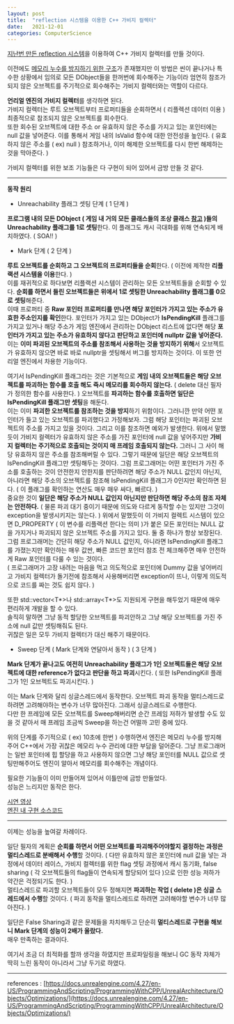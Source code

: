 ```yaml
---
layout: post
title:  "reflection 시스템을 이용한 C++ 가비지 컬렉터"
date:   2021-12-01
categories: ComputerScience
---
```


[지난번 만든 reflection 시스템](https://sungjjinkang.github.io/computerscience/gameengine/2021/11/12/reflection.html)을 이용하여 C++ 가비지 컬렉터를 만들 것이다.             

이전에도 [메모리 누수를 방지하기 위한 구조](https://sungjjinkang.github.io/computerscience/gameengine/2021/09/25/dangling_pointer.html)가 존재했지만 이 방법은 씬이 끝나거나 특수한 상황에서 임의로 모든 DObject들을 한꺼번에 회수해주는 기능이라 엄연히 참조가 되지 않은 오브젝트를 주기적으로 회수해주는 가비지 컬렉터와는 역할이 다르다.               

**언리얼 엔진의 가비지 컬렉터**를 생각하면 된다.       
가비지 컬렉터는 루트 오브젝트부터 프로퍼티들을 순회하면서 ( 리플렉션 데이터 이용 ) 최종적으로 참조되지 않은 오브젝트를 회수한다.          
또한 회수된 오브젝트에 대한 주소 or 유효하지 않은 주소를 가지고 있는 포인터에는 null 값을 넣어준다. 이를 통해서 게임 내의 IsValid 함수에 대한 안전성을 높인다. ( 유효하지 않은 주소를 ( ex) null ) 참조하거나, 이미 해제한 오브젝트를 다시 한번 해제하는 것을 막아준다. )               


가비지 컬렉터를 위한 보조 기능들은 다 구현이 되어 있어서 금방 만들 것 같다.             

------------------------------              

**동작 원리**           

- Unreachability 플래그 셋팅 단계 ( 1 단계 )                 

**프로그램 내의 모든 DObject ( 게임 내 거의 모든 클래스들의 조상 클래스 [참고](https://sungjjinkang.github.io/computerscience/gameengine/2021/09/25/dangling_pointer.html) )들의 Unreachability 플래그를 1로 셋팅**한다. 이 플래그도 캐시 극대화를 위해 연속되게 배치하였다. ( SOA!! )                       


- Mark 단계 ( 2 단계 )              

**루트 오브젝트를 순회하고 그 오브젝트의 프로퍼티들을 순회**한다. ( 이전에 제작한 **리플랙션 시스템을 이용**한다. )        
이를 재귀적으로 하다보면 리플랙션 시스템이 관리하는 모든 오브젝트들을 순회할 수 있다. **순회를 하면서 들린 오브젝트들은 위에서 1로 셋팅한 Unreachability 플래그를 0으로 셋팅**해준다.           
이때 프로퍼티 중 **Raw 포인터 프로퍼티를 만나면 해당 포인터가 가지고 있는 주소가 유효한 주소인지를 확인**한다. 포인터가 가지고 있는 DObject가 **IsPendingKill** 플래그를 가지고 있거나 해당 주소가 게임 엔진에서 관리하는 DObject 리스트에 없다면 해당 **포인터가 가지고 있는 주소가 유효하지 않다고 판단하고 포인터에 nullptr 값을 넣어준다.** 이는 **이미 파괴된 오브젝트의 주소를 참조해서 사용하는 것을 방지하기 위해**서 오브젝트가 유효하지 않으면 바로 바로 nullptr을 셋팅해서 버그를 방지하는 것이다. 이 또한 언리얼 엔진에서 차용한 기능이다.     

여기서 IsPendingKill 플래그라는 것은 기본적으로 **게임 내의 오브젝트들은 해당 오브젝트를 파괴하는 함수를 호출 해도 즉시 메모리를 회수하지 않는다.** ( delete 대신 필자가 정의한 함수를 사용한다. ) 오브젝트를 **파괴하는 함수를 호출하면 일단은 IsPendingKill 플래그만 셋팅**을 해둔다.              
이는 이미 **파괴한 오브젝트를 참조하는 것을 방지**하기 위함이다. 그러니깐 만약 어떤 포인터가 들고 있는 오브젝트를 파괴했다고 가정해보자. 그럼 해당 포인터는 파괴된 오브젝트의 주소를 가지고 있을 것이다. 그리고 이를 참조하면 예외가 발생한다. 위에서 말했듯이 가비지 컬렉터가 유효하지 않은 주소를 가진 포인터에 null 값을 넣어주지만 **가비지 컬렉터는 주기적으로 호출되는 것이지 매 프레임 호출되지 않는다.** 그러니 그 사이 해당 유효하지 않은 주소를 참조해버릴 수 있다. 그렇기 때문에 일단은 해당 오브젝트의 IsPendingKill 플래그만 셋팅해두는 것이다. 그럼 프로그래머는 어떤 포인터가 가진 주소를 호출하는 것이 안전한지 안한지를 판단하려면 해당 주소가 NULL 값인지 아닌지, 아니라면 해당 주소의 오브젝트를 참조해 IsPendingKill 플래그가 0인지만 확인하면 된다. ( 이 플래그를 확인하는 연산도 매우 매우 싸다, 빠르다. )            
중요한 것이 **일단은 해당 주소가 NULL 값인지 아닌지만 판단하면 해당 주소의 참조 자체는 안전하다.** ( 물론 파괴 대기 중이기 때문에 의도와 다르게 동작할 수는 있지만 그것이 exception을 발생시키지는 않는다. ) 위에서 말했듯이 이 가비지 컬렉트 시스템이 있으면 D_PROPERTY ( 이 변수를 리플랙션 한다는 의미 )가 붙은 모든 포인터는 NULL 값을 가지거나 파괴되지 않은 오브젝트 주소를 가지고 있다. 둘 중 하나가 항상 보장된다.      
그럼 프로그래머는 간단히 해당 주소가 NULL 값인지, 아니라면 IsPendingKill 플래그를 가졌는지만 확인하는 매우 값싼, 빠른 코드만 포인터 참조 전 체크해주면 매우 안전하게 Raw 포인터를 다룰 수 있는 것이다.           
( 프로그래머가 고장 내려는 마음을 먹고 의도적으로 포인터에 Dummy 값을 넣어버리고 가비지 컬렉터가 돌기전에 참조해서 사용해버리면 exception이 뜨나, 이렇게 의도적으로 코드를 짜는 것도 쉽지 않다. )     

또한 std::vector<T*>나 std::array<T*>도 지원되게 구현을 해두었기 때문에 매우 편리하게 개발을 할 수 있다.         
솔직히 말하면 그냥 동적 할당한 오브젝트를 파괴안하고 그냥 해당 오브젝트를 가진 주소에 null 값만 셋팅해줘도 된다.         
귀찮은 일은 모두 가비지 컬렉터가 대신 해주기 때문이다.         

- Sweep 단계 ( Mark 단계와 연달아서 동작 ) ( 3 단계 )       

**Mark 단계가 끝나고도 여전히 Unreachability 플래그가 1인 오브젝트들은 해당 오브젝트에 대한 reference가 없다고 판단을 하고 파괴**시킨다. ( 또한 IsPendingKill 플래그가 1인 오브젝트도 파괴시킨다. )                          

이는 Mark 단계와 달리 싱글스레드에서 동작한다. 오브젝트 파괴 동작을 멀티스레드로 하려면 고려해야하는 변수가 너무 많아진다. 그래서 싱글스레드로 수행한다.        
다만 한 프레임에 모든 오브젝트를 Sweep해버리면 순간 프레임 저하가 발생할 수도 있을 것 같아서 매 프레임 조금씩 Sweep을 하는건 어떨까 고민 중에 있다.             

위의 단계를 주기적으로 ( ex) 10초에 한번 ) 수행하면서 엔진은 메모리 누수를 방지해주어 C++에서 가장 귀찮은 메모리 누수 관리에 대한 부담을 덜어준다. 그냥 프로그래머는 일반 포인터에 힙 할당을 하고 사용하지 않으면 그냥 해당 포인터를 NULL 값으로 셋팅만해주어도 엔진이 알아서 메모리를 회수해주는 개념이다.             

필요한 기능들이 이미 만들어져 있어서 이틀만에 금방 만들었다.       
성능은 느리지만 동작은 한다.       

[시연 영상](https://youtu.be/E4CNOIXYQnQ)               
[엔진 내 구현 소스코드](https://github.com/SungJJinKang/DoomsEngine/tree/main/Doom3/Source/Core/GarbageCollector)                

-------------------------------         

이제는 성능을 높여갈 차례이다.     

일단 필자의 계획은 **순회를 하면서 어떤 오브젝트를 파괴해주어야할지 결정하는 과정은 멀티스레드로 분배해서 수행**할 것이다. ( 다만 유효하지 않은 포인터에 null 값을 넣는 과정에서 데이터 레이스, 가비지 컬렉터를 위한 flag 셋팅 과정에서 캐시 동기화, false sharing ( 각 오브젝트들의 flag들이 연속되게 할당되어 있다 )으로 인한 성능 저하가 약간은 걱정되기도 한다. )           
멀티스레드로 파괴할 오브젝트들이 모두 정해지면 **파괴하는 작업 ( delete )은 싱글 스레드에서 수행**할 것이다. ( 파괴 동작을 멀티스레드로 하려면 고려해야할 변수가 너무 많아진다. )           

일단은 False Sharing과 같은 문제들을 차치해두고 단순히 **멀티스레드로 구현을 해보니 Mark 단계의 성능이 2배가 올랐다.**         
매우 만족하는 결과이다.          

여기서 조금 더 최적화를 할까 생각을 하였지만 프로파일링을 해보니 GC 동작 자체가 딱히 느린 동작이 아니라서 그냥 두기로 하였다.      

-------------------------------     



references : [https://docs.unrealengine.com/4.27/en-US/ProgrammingAndScripting/ProgrammingWithCPP/UnrealArchitecture/Objects/Optimizations/](https://docs.unrealengine.com/4.27/en-US/ProgrammingAndScripting/ProgrammingWithCPP/UnrealArchitecture/Objects/Optimizations/)          